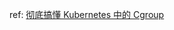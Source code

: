 

ref:
[彻底搞懂 Kubernetes 中的 Cgroup](https://z.itpub.net/article/detail/8D5D8B8F3B0BC25B956577305BA7F8A2)
